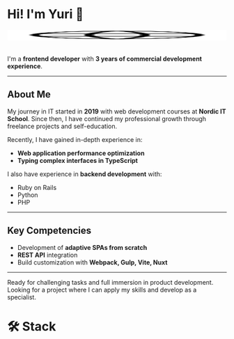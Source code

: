 # Hi! I'm Yuri 👋

<a href="https://about-sergeev.vercel.app/">
  <picture height="24">
<source height="24" media="(prefers-color-scheme: dark)" srcset="https://github.com/bbulakh/bbulakh/blob/main/icons/globe-inverted.svg">
<source height="24" media="(prefers-color-scheme: light)" srcset="https://github.com/bbulakh/bbulakh/blob/main/icons/globe.svg">
<img height="24" alt="Github" src="https://github.com/bbulakh/bbulakh/blob/main/icons/globe.svg" width="100%">
</picture>
</a> &nbsp; &nbsp;

<p></p>

I'm a **frontend developer** with **3 years of commercial development experience**.

---

## About Me

My journey in IT started in **2019** with web development courses at **Nordic IT School**. Since then, I have continued my professional growth through freelance projects and self-education.  

Recently, I have gained in-depth experience in:

- **Web application performance optimization**
- **Typing complex interfaces in TypeScript**

I also have experience in **backend development** with:

- Ruby on Rails
- Python
- PHP

---

## Key Competencies

- Development of **adaptive SPAs from scratch**
- **REST API** integration
- Build customization with **Webpack, Gulp, Vite, Nuxt**

---

Ready for challenging tasks and full immersion in product development. Looking for a project where I can apply my skills and develop as a specialist.

# 🛠 Stack



